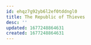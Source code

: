 ```yaml
---
id: ehqz7g92yb6l2ef0tddngl0
title: The Republic of Thieves
desc: ''
updated: 1677248864631
created: 1677248864631
---
```

